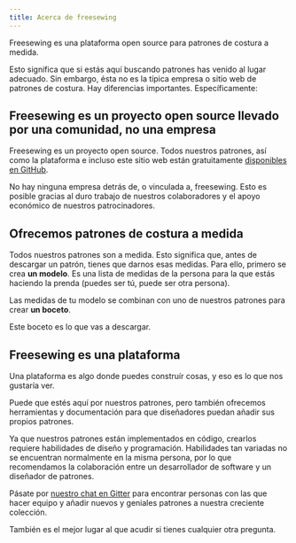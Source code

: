 ```yaml
---
title: Acerca de freesewing
---
```

Freesewing es una plataforma open source para patrones de costura a medida.

Esto significa que si estás aquí buscando patrones has venido al lugar adecuado. Sin embargo, ésta no es la típica empresa o sitio web de patrones de costura. Hay diferencias importantes. Específicamente:

## Freesewing es un proyecto open source llevado por una comunidad, no una empresa

Freesewing es un proyecto open source.
Todos nuestros patrones, así como la plataforma e incluso este sitio web están gratuitamente [disponibles en GitHub](https://github.com/freesewing).

No hay ninguna empresa detrás de, o vinculada a, freesewing.
Esto es posible gracias al duro trabajo de nuestros colaboradores y el apoyo económico de nuestros patrocinadores.

## Ofrecemos patrones de costura a medida

Todos nuestros patrones son a medida. Esto significa que, antes de descargar un patrón, tienes que darnos esas medidas. Para ello, primero se crea **un modelo**. Es una lista de medidas de la persona para la que estás haciendo la prenda (puedes ser tú, puede ser otra persona).

Las medidas de tu modelo se combinan con uno de nuestros patrones para crear **un boceto**.

Este boceto es lo que vas a descargar.

## Freesewing es una plataforma

Una plataforma es algo donde puedes construír cosas, y eso es lo que nos gustaría ver.

Puede que estés aquí por nuestros patrones, pero también ofrecemos herramientas y documentación para que diseñadores puedan añadir sus propios patrones.

Ya que nuestros patrones están implementados en código, crearlos requiere habilidades de diseño y programación.
Habilidades tan variadas no se encuentran normalmente en la misma persona, por lo que recomendamos la colaboración entre un desarrollador de software y un diseñador de patrones.

Pásate por [nuestro chat en Gitter](https://gitter.im/freesewing/freesewing) para encontrar personas con las que hacer equipo y añadir nuevos y geniales patrones a nuestra creciente colección.

También es el mejor lugar al que acudir si tienes cualquier otra pregunta.
